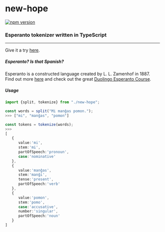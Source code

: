 # new-hope
[![npm version](https://badge.fury.io/js/new-hope.svg)](https://badge.fury.io/js/new-hope)  
### Esperanto tokenizer written in TypeScript
----
Give it a try [here](http://dev.maroun-baydoun.com/new-hope/).
##### Esperanto? Is that Spanish?
Esperanto is a constructed language created by L. L. Zamenhof in 1887. Find out more [here](https://en.wikipedia.org/wiki/Esperanto) and check out the great [Duolingo Esperanto Course](https://www.duolingo.com/course/eo/en/Learn-Esperanto-Online).

##### Usage

```ts
import {split, tokenize} from "./new-hope";

const words = split("Mi manĝas pomon.");
>>> ["mi", "manĝas", "pomon"]

const tokens = tokenize(words);
>>>
[
   {
      value:'mi',
      stem:'mi',
      partOfSpeech:'pronoun',
      case:'nominative'
   },
   {
      value:'manĝas',
      stem:'manĝi',
      tense:'present',
      partOfSpeech:'verb'
   },
   {
      value:'pomon',
      stem:'pomo',
      case:'accusative',
      number:'singular',
      partOfSpeech:'noun'
   }
]

```

